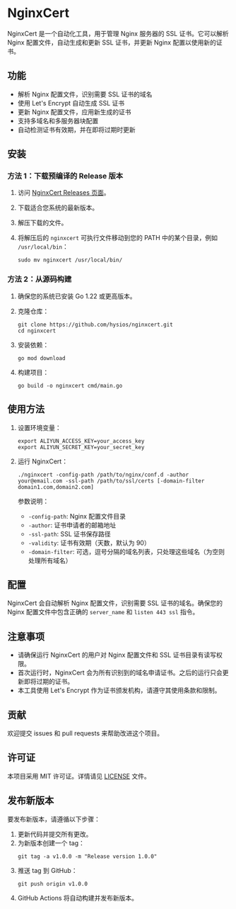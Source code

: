 # NginxCert

NginxCert 是一个自动化工具，用于管理 Nginx 服务器的 SSL 证书。它可以解析 Nginx 配置文件，自动生成和更新 SSL 证书，并更新 Nginx 配置以使用新的证书。

## 功能

- 解析 Nginx 配置文件，识别需要 SSL 证书的域名
- 使用 Let's Encrypt 自动生成 SSL 证书
- 更新 Nginx 配置文件，应用新生成的证书
- 支持多域名和多服务器块配置
- 自动检测证书有效期，并在即将过期时更新

## 安装

### 方法 1：下载预编译的 Release 版本

1. 访问 [NginxCert Releases 页面](https://github.com/hysios/nginxcert/releases)。
2. 下载适合您系统的最新版本。
3. 解压下载的文件。
4. 将解压后的 `nginxcert` 可执行文件移动到您的 PATH 中的某个目录，例如 `/usr/local/bin`：

   ```
   sudo mv nginxcert /usr/local/bin/
   ```

### 方法 2：从源码构建

1. 确保您的系统已安装 Go 1.22 或更高版本。

2. 克隆仓库：

   ```
   git clone https://github.com/hysios/nginxcert.git
   cd nginxcert
   ```

3. 安装依赖：

   ```
   go mod download
   ```

4. 构建项目：

   ```
   go build -o nginxcert cmd/main.go
   ```

## 使用方法

1. 设置环境变量：

   ```
   export ALIYUN_ACCESS_KEY=your_access_key
   export ALIYUN_SECRET_KEY=your_secret_key
   ```

2. 运行 NginxCert：

   ```
   ./nginxcert -config-path /path/to/nginx/conf.d -author your@email.com -ssl-path /path/to/ssl/certs [-domain-filter domain1.com,domain2.com]
   ```

   参数说明：
   - `-config-path`: Nginx 配置文件目录
   - `-author`: 证书申请者的邮箱地址
   - `-ssl-path`: SSL 证书保存路径
   - `-validity`: 证书有效期（天数，默认为 90）
   - `-domain-filter`: 可选，逗号分隔的域名列表，只处理这些域名（为空则处理所有域名）

## 配置

NginxCert 会自动解析 Nginx 配置文件，识别需要 SSL 证书的域名。确保您的 Nginx 配置文件中包含正确的 `server_name` 和 `listen 443 ssl` 指令。

## 注意事项

- 请确保运行 NginxCert 的用户对 Nginx 配置文件和 SSL 证书目录有读写权限。
- 首次运行时，NginxCert 会为所有识别到的域名申请证书。之后的运行只会更新即将过期的证书。
- 本工具使用 Let's Encrypt 作为证书颁发机构，请遵守其使用条款和限制。

## 贡献

欢迎提交 issues 和 pull requests 来帮助改进这个项目。

## 许可证

本项目采用 MIT 许可证。详情请见 [LICENSE](LICENSE) 文件。

## 发布新版本

要发布新版本，请遵循以下步骤：

1. 更新代码并提交所有更改。
2. 为新版本创建一个 tag：
   ```
   git tag -a v1.0.0 -m "Release version 1.0.0"
   ```
3. 推送 tag 到 GitHub：
   ```
   git push origin v1.0.0
   ```
4. GitHub Actions 将自动构建并发布新版本。